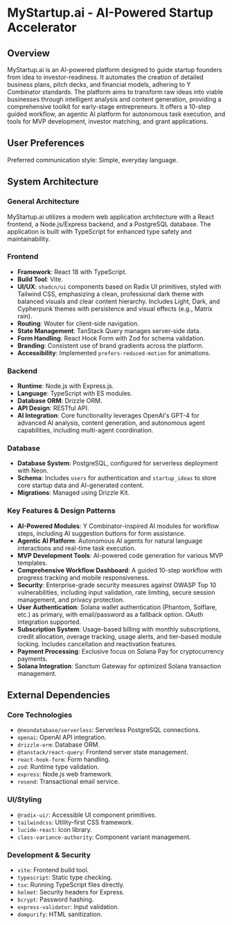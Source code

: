 # MyStartup.ai - AI-Powered Startup Accelerator

## Overview
MyStartup.ai is an AI-powered platform designed to guide startup founders from idea to investor-readiness. It automates the creation of detailed business plans, pitch decks, and financial models, adhering to Y Combinator standards. The platform aims to transform raw ideas into viable businesses through intelligent analysis and content generation, providing a comprehensive toolkit for early-stage entrepreneurs. It offers a 10-step guided workflow, an agentic AI platform for autonomous task execution, and tools for MVP development, investor matching, and grant applications.

## User Preferences
Preferred communication style: Simple, everyday language.

## System Architecture

### General Architecture
MyStartup.ai utilizes a modern web application architecture with a React frontend, a Node.js/Express backend, and a PostgreSQL database. The application is built with TypeScript for enhanced type safety and maintainability.

### Frontend
- **Framework**: React 18 with TypeScript.
- **Build Tool**: Vite.
- **UI/UX**: `shadcn/ui` components based on Radix UI primitives, styled with Tailwind CSS, emphasizing a clean, professional dark theme with balanced visuals and clear content hierarchy. Includes Light, Dark, and Cypherpunk themes with persistence and visual effects (e.g., Matrix rain).
- **Routing**: Wouter for client-side navigation.
- **State Management**: TanStack Query manages server-side data.
- **Form Handling**: React Hook Form with Zod for schema validation.
- **Branding**: Consistent use of brand gradients across the platform.
- **Accessibility**: Implemented `prefers-reduced-motion` for animations.

### Backend
- **Runtime**: Node.js with Express.js.
- **Language**: TypeScript with ES modules.
- **Database ORM**: Drizzle ORM.
- **API Design**: RESTful API.
- **AI Integration**: Core functionality leverages OpenAI's GPT-4 for advanced AI analysis, content generation, and autonomous agent capabilities, including multi-agent coordination.

### Database
- **Database System**: PostgreSQL, configured for serverless deployment with Neon.
- **Schema**: Includes `users` for authentication and `startup_ideas` to store core startup data and AI-generated content.
- **Migrations**: Managed using Drizzle Kit.

### Key Features & Design Patterns
- **AI-Powered Modules**: Y Combinator-inspired AI modules for workflow steps, including AI suggestion buttons for form assistance.
- **Agentic AI Platform**: Autonomous AI agents for natural language interactions and real-time task execution.
- **MVP Development Tools**: AI-powered code generation for various MVP templates.
- **Comprehensive Workflow Dashboard**: A guided 10-step workflow with progress tracking and mobile responsiveness.
- **Security**: Enterprise-grade security measures against OWASP Top 10 vulnerabilities, including input validation, rate limiting, secure session management, and privacy protection.
- **User Authentication**: Solana wallet authentication (Phantom, Solflare, etc.) as primary, with email/password as a fallback option. OAuth integration supported.
- **Subscription System**: Usage-based billing with monthly subscriptions, credit allocation, overage tracking, usage alerts, and tier-based module locking. Includes cancellation and reactivation features.
- **Payment Processing**: Exclusive focus on Solana Pay for cryptocurrency payments.
- **Solana Integration**: Sanctum Gateway for optimized Solana transaction management.

## External Dependencies

### Core Technologies
- `@neondatabase/serverless`: Serverless PostgreSQL connections.
- `openai`: OpenAI API integration.
- `drizzle-orm`: Database ORM.
- `@tanstack/react-query`: Frontend server state management.
- `react-hook-form`: Form handling.
- `zod`: Runtime type validation.
- `express`: Node.js web framework.
- `resend`: Transactional email service.

### UI/Styling
- `@radix-ui/`: Accessible UI component primitives.
- `tailwindcss`: Utility-first CSS framework.
- `lucide-react`: Icon library.
- `class-variance-authority`: Component variant management.

### Development & Security
- `vite`: Frontend build tool.
- `typescript`: Static type checking.
- `tsx`: Running TypeScript files directly.
- `helmet`: Security headers for Express.
- `bcrypt`: Password hashing.
- `express-validator`: Input validation.
- `dompurify`: HTML sanitization.